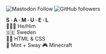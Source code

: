 ![Mastodon Follow](https://img.shields.io/mastodon/follow/112611180202862759)
![GitHub followers](https://img.shields.io/github/followers/smlxdesign)

**S · A · M · U · E · L**  
🧔🏻‍♂️ He/Him  
🇸🇪 Sweden  
🧑‍💻 HTML & CSS  
🐧 Mint + Sway
🎮 Minecraft
